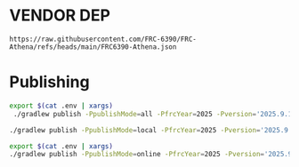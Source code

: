 # VENDOR DEP
`https://raw.githubusercontent.com/FRC-6390/FRC-Athena/refs/heads/main/FRC6390-Athena.json`

# Publishing
```bash
export $(cat .env | xargs)
 ./gradlew publish -PpublishMode=all -PfrcYear=2025 -Pversion='2025.9.11' #Publish local to wpilib folder and online
 ```

 ```bash
 ./gradlew publish -PpublishMode=local -PfrcYear=2025 -Pversion='2025.9.11' #Publish local to wpilib folder
 ```

 ```bash
export $(cat .env | xargs)
 ./gradlew publish -PpublishMode=online -PfrcYear=2025 -Pversion='2025.9.11' #Publish to online
 ```